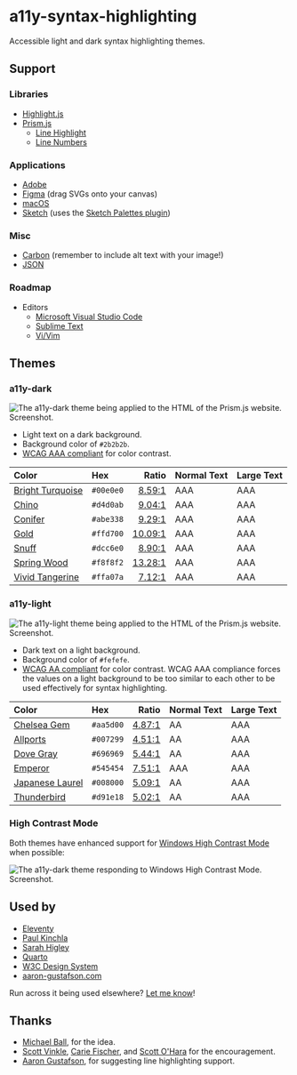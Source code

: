 # a11y-syntax-highlighting

Accessible light and dark syntax highlighting themes.

## Support

### Libraries

- [Highlight.js](https://highlightjs.org/)
- [Prism.js](http://prismjs.com/)
    - [Line Highlight](https://prismjs.com/plugins/line-highlight/)
    - [Line Numbers](https://prismjs.com/plugins/line-numbers/)

### Applications

- [Adobe](https://helpx.adobe.com/illustrator/using/using-creating-swatches.html)
- [Figma](https://www.figma.com/) (drag SVGs onto your canvas)
- [macOS](https://developer.apple.com/library/content/documentation/Cocoa/Conceptual/DrawColor/Concepts/AboutColorLists.html)
- [Sketch](https://www.sketchapp.com/) (uses the [Sketch Palettes plugin](https://github.com/andrewfiorillo/sketch-palettes))

### Misc

- [Carbon](https://carbon.now.sh/?bg=rgba(171%2C%20184%2C%20195%2C%201)&t=a11y-dark&wt=none&l=auto&ds=true&dsyoff=20px&dsblur=68px&wc=true&wa=true&pv=56px&ph=56px&ln=false&fl=1&fm=Hack&fs=14px&lh=133%25&si=false&es=2x&wm=false) (remember to include alt text with your image!)
- [JSON](https://www.json.org/)

### Roadmap

- Editors
    - [Microsoft Visual Studio Code](https://code.visualstudio.com/)
    - [Sublime Text](https://www.sublimetext.com/)
    - [Vi/Vim](http://www.vim.org/)


## Themes

### a11y-dark

![The a11y-dark theme being applied to the HTML of the Prism.js website. Screenshot.](https://raw.githubusercontent.com/ericwbailey/a11y-prism-theme/master/images/a11y-dark.png)

- Light text on a dark background.
- Background color of `#2b2b2b`.
- [WCAG AAA compliant](https://www.w3.org/TR/WCAG/#visual-audio-contrast-contrast) for color contrast.

| Color | Hex | Ratio | Normal Text | Large Text |
| :---- | :-- | ----: | :---------- | :--------- |
| [Bright Turquoise](http://chir.ag/projects/name-that-color/#00E0E0) | `#00e0e0` | [8.59:1](https://webaim.org/resources/contrastchecker/?fcolor=00E0E0&bcolor=2B2B2B) | AAA | AAA |
| [Chino](http://chir.ag/projects/name-that-color/#D4D0AB) | `#d4d0ab` | [9.04:1](https://webaim.org/resources/contrastchecker/?fcolor=D4D0AB&bcolor=2B2B2B) | AAA | AAA |
| [Conifer](http://chir.ag/projects/name-that-color/#ABE338) | `#abe338` | [9.29:1](https://webaim.org/resources/contrastchecker/?fcolor=ABE338&bcolor=2B2B2B) | AAA | AAA |
| [Gold](http://chir.ag/projects/name-that-color/#FFD700) | `#ffd700` | [10.09:1](https://webaim.org/resources/contrastchecker/?fcolor=FFD700&bcolor=2B2B2B) | AAA | AAA |
| [Snuff](http://chir.ag/projects/name-that-color/#DCC6E0) | `#dcc6e0` | [8.90:1](https://webaim.org/resources/contrastchecker/?fcolor=DCC6E0&bcolor=2B2B2B) | AAA | AAA |
| [Spring Wood](http://chir.ag/projects/name-that-color/#F8F8F2) | `#f8f8f2` | [13.28:1](https://webaim.org/resources/contrastchecker/?fcolor=F8F8F2&bcolor=2B2B2B) | AAA | AAA |
| [Vivid Tangerine](http://chir.ag/projects/name-that-color/#FFA07A) | `#ffa07a` | [7.12:1](https://webaim.org/resources/contrastchecker/?fcolor=FFA07A&bcolor=2B2B2B) | AAA | AAA |


### a11y-light

![The a11y-light theme being applied to the HTML of the Prism.js website. Screenshot.](https://raw.githubusercontent.com/ericwbailey/a11y-prism-theme/master/images/a11y-light.png)

- Dark text on a light background.
- Background color of `#fefefe`.
- [WCAG AA compliant](https://www.w3.org/TR/WCAG/#visual-audio-contrast-contrast) for color contrast. WCAG AAA compliance forces the values on a light background to be too similar to each other to be used effectively for syntax highlighting.

| Color | Hex | Ratio | Normal Text | Large Text |
| :---- | :-- | ----: | :---------- | :--------- |
| [Chelsea Gem](http://chir.ag/projects/name-that-color/#AA5D00) | `#aa5d00` | [4.87:1](d) | AA | AAA |
| [Allports](http://chir.ag/projects/name-that-color/#007299) | `#007299` | [4.51:1](https://webaim.org/resources/contrastchecker/?fcolor=007299&bcolor=FEFEFE) | AA | AAA |
| [Dove Gray](http://chir.ag/projects/name-that-color/#696969) | `#696969` | [5.44:1](https://webaim.org/resources/contrastchecker/?fcolor=696969&bcolor=FEFEFE) | AA | AAA |
| [Emperor](http://chir.ag/projects/name-that-color/#545454) | `#545454` | [7.51:1](https://webaim.org/resources/contrastchecker/?fcolor=545454&bcolor=FEFEFE) | AAA | AAA |
| [Japanese Laurel](http://chir.ag/projects/name-that-color/#008000) | `#008000` | [5.09:1](https://webaim.org/resources/contrastchecker/?fcolor=008000&bcolor=FEFEFE) | AA | AAA |
| [Thunderbird](http://chir.ag/projects/name-that-color/#D91E18) | `#d91e18` | [5.02:1](https://webaim.org/resources/contrastchecker/?fcolor=D91E18&bcolor=FEFEFE) | AA | AAA |


### High Contrast Mode

Both themes have enhanced support for [Windows High Contrast Mode](https://support.microsoft.com/en-us/help/13862/windows-use-high-contrast-mode) when possible:

![The a11y-dark theme responding to Windows High Contrast Mode. Screenshot.](https://raw.githubusercontent.com/ericwbailey/a11y-prism-theme/master/images/a11y-high-contrast-mode.png)

## Used by

- [Eleventy](https://www.11ty.dev/docs/)
- [Paul Kinchla](https://paulkinchla.com/blog/)
- [Sarah Higley](https://sarahmhigley.com/writing/)
- [Quarto](https://quarto.org/docs/output-formats/html-code.html#highlighting)
- [W3C Design System](https://design-system.w3.org/)
- [aaron-gustafson.com](https://www.aaron-gustafson.com/)

Run across it being used elsewhere? [Let me know](https://ericwbailey.design#contact)!

## Thanks

- [Michael Ball](https://github.com/cycomachead), for the idea.
- [Scott Vinkle](https://github.com/svinkle), [Carie Fischer](https://github.com/cehfisher), and [Scott O'Hara](https://github.com/scottaohara) for the encouragement.
- [Aaron Gustafson](https://github.com/aarongustafson), for suggesting line highlighting support.

